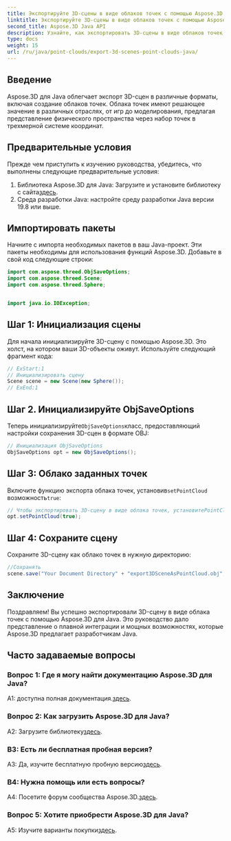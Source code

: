 ```yaml
---
title: Экспортируйте 3D-сцены в виде облаков точек с помощью Aspose.3D для Java
linktitle: Экспортируйте 3D-сцены в виде облаков точек с помощью Aspose.3D для Java
second_title: Aspose.3D Java API
description: Узнайте, как экспортировать 3D-сцены в виде облаков точек в Java с помощью Aspose.3D. Усовершенствуйте свои приложения с помощью мощной 3D-графики и визуализации.
type: docs
weight: 15
url: /ru/java/point-clouds/export-3d-scenes-point-clouds-java/
---
```

## Введение

Aspose.3D для Java облегчает экспорт 3D-сцен в различные форматы, включая создание облаков точек. Облака точек имеют решающее значение в различных отраслях, от игр до моделирования, предлагая представление физического пространства через набор точек в трехмерной системе координат.

## Предварительные условия

Прежде чем приступить к изучению руководства, убедитесь, что выполнены следующие предварительные условия:

1.  Библиотека Aspose.3D для Java: Загрузите и установите библиотеку с сайта[здесь](https://releases.aspose.com/3d/java/).
2. Среда разработки Java: настройте среду разработки Java версии 19.8 или выше.

## Импортировать пакеты

Начните с импорта необходимых пакетов в ваш Java-проект. Эти пакеты необходимы для использования функций Aspose.3D. Добавьте в свой код следующие строки:

```java
import com.aspose.threed.ObjSaveOptions;
import com.aspose.threed.Scene;
import com.aspose.threed.Sphere;


import java.io.IOException;
```

## Шаг 1: Инициализация сцены

Для начала инициализируйте 3D-сцену с помощью Aspose.3D. Это холст, на котором ваши 3D-объекты оживут. Используйте следующий фрагмент кода:

```java
// ExStart:1
// Инициализировать сцену
Scene scene = new Scene(new Sphere());
// ExEnd:1
```

## Шаг 2. Инициализируйте ObjSaveOptions

 Теперь инициализируйте`ObjSaveOptions`класс, предоставляющий настройки сохранения 3D-сцен в формате OBJ:

```java
// Инициализация ObjSaveOptions
ObjSaveOptions opt = new ObjSaveOptions();
```

## Шаг 3: Облако заданных точек

 Включите функцию экспорта облака точек, установив`setPointCloud` возможность`true`:

```java
// Чтобы экспортировать 3D-сцену в виде облака точек, установитеPointCloud
opt.setPointCloud(true);
```

## Шаг 4: Сохраните сцену

Сохраните 3D-сцену как облако точек в нужную директорию:

```java
//Сохранять
scene.save("Your Document Directory" + "export3DSceneAsPointCloud.obj", opt);
```

## Заключение

Поздравляем! Вы успешно экспортировали 3D-сцену в виде облака точек с помощью Aspose.3D для Java. Это руководство дало представление о плавной интеграции и мощных возможностях, которые Aspose.3D предлагает разработчикам Java.

## Часто задаваемые вопросы

### Вопрос 1: Где я могу найти документацию Aspose.3D для Java?

 A1: доступна полная документация.[здесь](https://reference.aspose.com/3d/java/).

### Вопрос 2: Как загрузить Aspose.3D для Java?

 A2: Загрузите библиотеку[здесь](https://releases.aspose.com/3d/java/).

### В3: Есть ли бесплатная пробная версия?

 A3: Да, изучите бесплатную пробную версию[здесь](https://releases.aspose.com/).

### В4: Нужна помощь или есть вопросы?

 A4: Посетите форум сообщества Aspose.3D.[здесь](https://forum.aspose.com/c/3d/18).

### Вопрос 5: Хотите приобрести Aspose.3D для Java?

 A5: Изучите варианты покупки[здесь](https://purchase.aspose.com/buy).